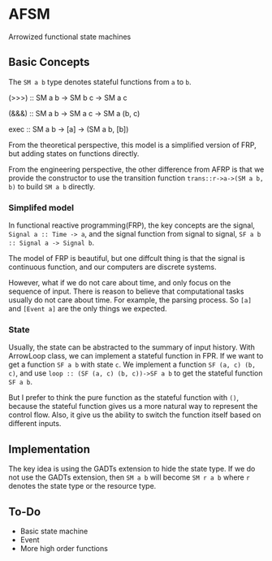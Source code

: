 # AFSM
Arrowized functional state machines

## Basic Concepts

The ```SM a b``` type denotes stateful functions from ```a``` to ```b```.

(>>>) :: SM a b -> SM b c -> SM a c

(&&&) :: SM a b -> SM a c -> SM a (b, c)

exec :: SM a b -> [a] -> (SM a b, [b])

From the theoretical perspective, this model is a simplified version of FRP, but adding states on functions directly.

From the engineering perspective, the other difference from AFRP is that we provide the constructor to use the transition function ```trans::r->a->(SM a b, b)``` to build ```SM a b``` directly.

### Simplifed model

In functional reactive programming(FRP), the key concepts are the signal, ```Signal a :: Time -> a```, and the signal function from signal to signal, ```SF a b :: Signal a -> Signal b```.

The model of FRP is beautiful, but one diffcult thing is that the signal is continuous function, and our computers are discrete systems. 

However, what if we do not care about time, and only focus on the sequence of input. There is reason to believe that computational tasks usually do not care about time. For example, the parsing process. So ```[a]``` and ```[Event a]``` are the only things we expected.

### State

Usually, the state can be abstracted to the summary of input history. With ArrowLoop class, we can implement a stateful function in FPR.
If we want to get a function ```SF a b``` with state ```c```. We implement a function ```SF (a, c) (b, c)```, and use
```loop :: (SF (a, c) (b, c))->SF a b``` to get the stateful function ```SF a b```.

But I prefer to think the pure function as the stateful function with ```()```, because the stateful function gives us a more natural way to represent the control flow. Also, it give us the ability to switch the function itself based on different inputs.

## Implementation

The key idea is using the GADTs extension to hide the state type. If we do not use the GADTs extension, then ```SM a b``` will become ```SM r a b``` where ```r``` denotes the state type or the resource type.

## To-Do
  * Basic state machine
  * Event
  * More high order functions
